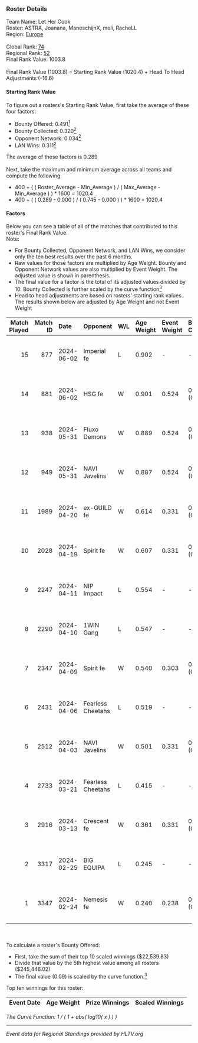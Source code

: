 ### Roster Details<br />
Team Name: Let Her Cook<br />
Roster: ASTRA, Joanana, ManeschijnX, meli, RacheLL<br />
Region: [Europe]( ../standings_europe.md)<br />
<br />
Global Rank: [74](../standings_global.md)<br />
Regional Rank: [52]( ../standings_europe.md)<br />
Final Rank Value:  1003.8<br />
<br />
Final Rank Value (1003.8) = Starting Rank Value (1020.4) + Head To Head Adjustments (-16.6)<br />

#### Starting Rank Value<br />
To figure out a rosters's Starting Rank Value, first take the average of these four factors:<br />
- Bounty Offered: 0.491[<sup>1</sup>](#table2)
- Bounty Collected: 0.320[<sup>2</sup>](#table1)
- Opponent Network: 0.034[<sup>2</sup>](#table1)
- LAN Wins: 0.311[<sup>2</sup>](#table1)

The average of these factors is 0.289<br />
<br />
Next, take the maximum and minimum average across all teams and compute the following:<br />
- 400 + ( ( Roster_Average - Min_Average ) / ( Max_Average - Min_Average ) ) * 1600 = 1020.4
- 400 + ( ( 0.289 - 0.000 ) / ( 0.745 - 0.000 ) ) * 1600 = 1020.4


#### Factors<br />
Below you can see a table of all of the matches that contributed to this roster's Final Rank Value.<br />
Note:<br />

- For Bounty Collected, Opponent Network, and LAN Wins, we consider only the ten best results over the past 6 months.
- Raw values for those factors are multiplied by Age Weight. Bounty and Opponent Network values are also multiplied by Event Weight. The adjusted value is shown in parenthesis.
- The final value for a factor is the total of its adjusted values divided by 10. Bounty Collected is further scaled by the curve function[<sup>3</sup>](#curveFunction)
- Head to head adjustments are based on rosters' starting rank values. The results shown below are adjusted by Age Weight and not Event Weight
<span id="table1"></span><br />


| Match Played | Match ID | Date       | Opponent          | W/L | Age Weight | Event Weight | Bounty Collected | Opponent Network | LAN Wins  | H2H Adj. | Roster                                     |
| -: | -: | :- | :- | :- | :- | :- | :- | :- | :- | -: | :- |
|           15 |      877 | 2024-06-02 | Imperial fe       | L   | 0.902      | -            | -                | -                | -         |    -8.76 | ASTRA, Joanana, ManeschijnX, meli, RacheLL |
|           14 |      881 | 2024-06-02 | HSG fe            | W   | 0.901      | 0.524        | 0.048 (0.023)    | 0.088 (0.041)    | 1 (0.901) |    10.59 | ASTRA, Joanana, ManeschijnX, meli, RacheLL |
|           13 |      938 | 2024-05-31 | Fluxo Demons      | W   | 0.889      | 0.524        | 0.048 (0.022)    | 0.210 (0.098)    | 1 (0.889) |    11.68 | ASTRA, Joanana, ManeschijnX, meli, RacheLL |
|           12 |      949 | 2024-05-31 | NAVI Javelins     | W   | 0.887      | 0.524        | 0.042 (0.019)    | 0.251 (0.117)    | 1 (0.887) |    12.24 | ASTRA, Joanana, ManeschijnX, meli, RacheLL |
|           11 |     1989 | 2024-04-20 | ex-GUILD fe       | W   | 0.614      | 0.331        | 0.004 (0.001)    | 0.091 (0.019)    | 0 (0.000) |     3.44 | ASTRA, Joanana, ManeschijnX, meli, RacheLL |
|           10 |     2028 | 2024-04-19 | Spirit fe         | W   | 0.607      | 0.331        | 0.004 (0.001)    | 0.038 (0.008)    | 0 (0.000) |     2.69 | ASTRA, Joanana, ManeschijnX, meli, RacheLL |
|            9 |     2247 | 2024-04-11 | NIP Impact        | L   | 0.554      | -            | -                | -                | -         |   -13.49 | ASTRA, Joanana, kezziwow, meli, RacheLL    |
|            8 |     2290 | 2024-04-10 | 1WIN Gang         | L   | 0.547      | -            | -                | -                | -         |   -14.76 | ASTRA, Joanana, kezziwow, meli, RacheLL    |
|            7 |     2347 | 2024-04-09 | Spirit fe         | W   | 0.540      | 0.303        | 0.004 (0.001)    | 0.038 (0.006)    | 0 (0.000) |     2.27 | ASTRA, Joanana, kezziwow, meli, RacheLL    |
|            6 |     2431 | 2024-04-06 | Fearless Cheetahs | L   | 0.519      | -            | -                | -                | -         |   -13.38 | ASTRA, Joanana, kezziwow, meli, RacheLL    |
|            5 |     2512 | 2024-04-03 | NAVI Javelins     | W   | 0.501      | 0.331        | 0.042 (0.007)    | 0.251 (0.042)    | 0 (0.000) |     5.45 | ASTRA, Joanana, kezziwow, meli, RacheLL    |
|            4 |     2733 | 2024-03-21 | Fearless Cheetahs | L   | 0.415      | -            | -                | -                | -         |   -10.95 | Joanana, kezziwow, meli, RacheLL, suns1de  |
|            3 |     2916 | 2024-03-13 | Crescent fe       | W   | 0.361      | 0.331        | 0.007 (0.001)    | 0.101 (0.012)    | 0 (0.000) |     1.62 | Joanana, kezziwow, meli, RacheLL, suns1de  |
|            2 |     3317 | 2024-02-25 | BIG EQUIPA        | L   | 0.245      | -            | -                | -                | -         |    -5.79 | Joanana, kezziwow, meli, RacheLL, suns1de  |
|            1 |     3347 | 2024-02-24 | Nemesis fe        | W   | 0.240      | 0.238        | 0.000 (0.000)    | 0.001 (0.000)    | 0 (0.000) |     0.59 | Joanana, kezziwow, meli, RacheLL, suns1de  |

<br />
<span id="table2"></span><br />
To calculate a roster's Bounty Offered:<br />

- First, take the sum of their top 10 scaled winnings ($22,539.83)
- Divide that value by the 5th highest value among all rosters ($245,446.02)
- The final value (0.09) is scaled by the curve function.[<sup>3</sup>](#curveFunction)

Top ten winnings for this roster:<br />

| Event Date | Age Weight | Prize Winnings | Scaled Winnings |
| :- | -: | :- | :- |


<span id="curveFunction"></span>_The Curve Function: 1 / ( 1 + abs( log10( x ) ) )_<br />

---
_Event data for Regional Standings provided by HLTV.org_<br />
